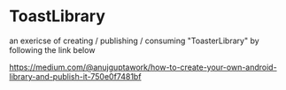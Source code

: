 # ToastLibrary

an exericse of creating / publishing / consuming "ToasterLibrary" by following the link below

https://medium.com/@anujguptawork/how-to-create-your-own-android-library-and-publish-it-750e0f7481bf

 

